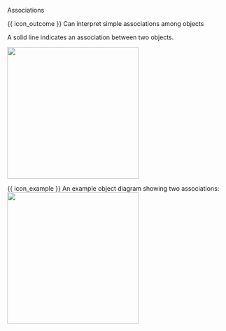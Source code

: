 <span id="title">Associations</span>

<span id="prereqs"></span>

<span id="outcomes">{{ icon_outcome }} Can interpret simple associations among objects</span>

<div id="body">

A solid line indicates an association between two objects.

<img src="{{baseUrl}}/uml/objectDiagrams/associations/images/notation.png" width="300" />

<tip-box> 

{{ icon_example }} An example object diagram showing two associations:<br>
<img src="{{baseUrl}}/uml/objectDiagrams/associations/images/example.png" width="300" />

</tip-box>

</div>

<div id="extras">
</div>
